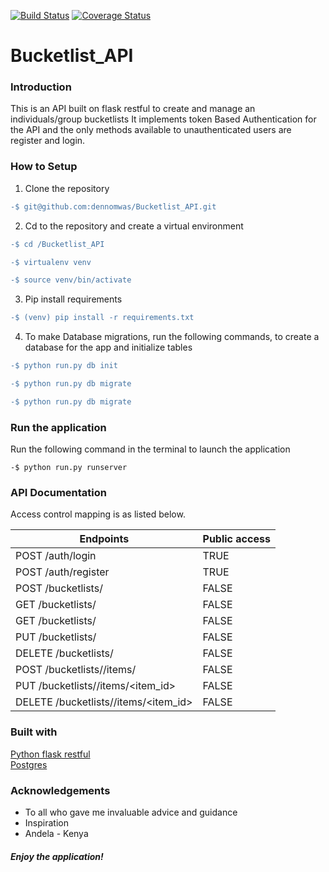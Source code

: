 [![Build Status](https://travis-ci.org/dennomwas/Bucketlist_API.svg?branch=develop)](https://travis-ci.org/dennomwas/Bucketlist_API) [![Coverage Status](https://coveralls.io/repos/github/dennomwas/Bucketlist_API/badge.svg?branch=develop)](https://coveralls.io/github/dennomwas/Bucketlist_API?branch=develop)

# Bucketlist_API

### Introduction
This is an API built on flask restful to create and manage an individuals/group bucketlists 
It implements token Based Authentication for the API and the only methods available to unauthenticated users are register and login. 

### How to Setup
1. Clone the repository
``` diff 
-$ git@github.com:dennomwas/Bucketlist_API.git
```
2. Cd to the repository and create a virtual environment
```diff
-$ cd /Bucketlist_API

-$ virtualenv venv

-$ source venv/bin/activate
```
3. Pip install requirements
```diff
-$ (venv) pip install -r requirements.txt
```
4. To make Database migrations, run the following commands, to create a database for the app and initialize tables
``` diff
-$ python run.py db init

-$ python run.py db migrate

-$ python run.py db migrate
``` 
### Run the application
Run the following command in the terminal to launch the application
```dif
-$ python run.py runserver
```
### API Documentation
Access control mapping is as listed below.

Endpoints | Public access
------------ | -------------
POST /auth/login | TRUE
POST /auth/register | TRUE
POST /bucketlists/ | FALSE
GET /bucketlists/ | FALSE
GET /bucketlists/<id> | FALSE
PUT /bucketlists/<id> | FALSE
DELETE /bucketlists/<id> | FALSE
POST /bucketlists/<id>/items/ | FALSE
PUT /bucketlists/<id>/items/<item_id> | FALSE
DELETE /bucketlists/<id>/items/<item_id> | FALSE

### Built with
[Python flask restful](https://flask-restful.readthedocs.io/en/0.3.5/)  
[Postgres](https://www.postgresql.org/docs/manuals/)

### Acknowledgements
  * To all who gave me invaluable advice and guidance
  * Inspiration
  * Andela - Kenya  
##### Enjoy the application!
